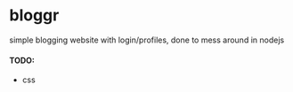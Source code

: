 # bloggr
simple blogging website with login/profiles, done to mess around in nodejs

#### TODO:
* css
